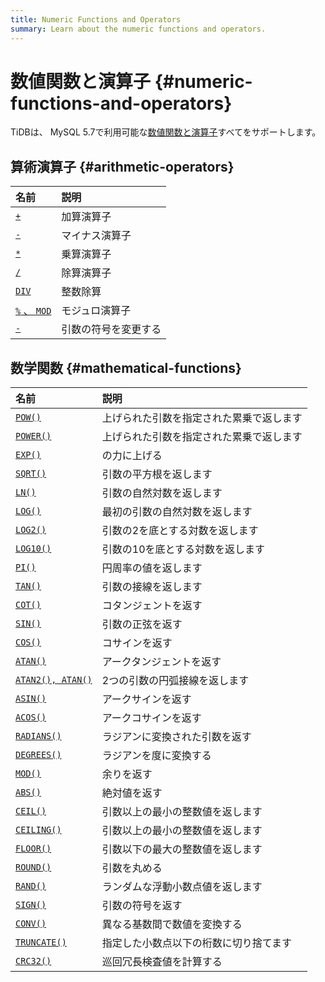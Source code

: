 ```yaml
---
title: Numeric Functions and Operators
summary: Learn about the numeric functions and operators.
---
```


# 数値関数と演算子 {#numeric-functions-and-operators}

TiDBは、 MySQL 5.7で利用可能な[数値関数と演算子](https://dev.mysql.com/doc/refman/5.7/en/numeric-functions.html)すべてをサポートします。

## 算術演算子 {#arithmetic-operators}

| 名前                                                                                                       | 説明         |
| :------------------------------------------------------------------------------------------------------- | :--------- |
| [`+`](https://dev.mysql.com/doc/refman/5.7/en/arithmetic-functions.html#operator_plus)                   | 加算演算子      |
| [`-`](https://dev.mysql.com/doc/refman/5.7/en/arithmetic-functions.html#operator_minus)                  | マイナス演算子    |
| [`*`](https://dev.mysql.com/doc/refman/5.7/en/arithmetic-functions.html#operator_times)                  | 乗算演算子      |
| [`/`](https://dev.mysql.com/doc/refman/5.7/en/arithmetic-functions.html#operator_divide)                 | 除算演算子      |
| [`DIV`](https://dev.mysql.com/doc/refman/5.7/en/arithmetic-functions.html#operator_div)                  | 整数除算       |
| [`%` 、 <code>MOD</code>](https://dev.mysql.com/doc/refman/5.7/en/arithmetic-functions.html#operator_mod) | モジュロ演算子    |
| [`-`](https://dev.mysql.com/doc/refman/5.7/en/arithmetic-functions.html#operator_unary-minus)            | 引数の符号を変更する |

## 数学関数 {#mathematical-functions}

| 名前                                                                                                      | 説明                   |
| :------------------------------------------------------------------------------------------------------ | :------------------- |
| [`POW()`](https://dev.mysql.com/doc/refman/5.7/en/mathematical-functions.html#function_pow)             | 上げられた引数を指定された累乗で返します |
| [`POWER()`](https://dev.mysql.com/doc/refman/5.7/en/mathematical-functions.html#function_power)         | 上げられた引数を指定された累乗で返します |
| [`EXP()`](https://dev.mysql.com/doc/refman/5.7/en/mathematical-functions.html#function_exp)             | の力に上げる               |
| [`SQRT()`](https://dev.mysql.com/doc/refman/5.7/en/mathematical-functions.html#function_sqrt)           | 引数の平方根を返します          |
| [`LN()`](https://dev.mysql.com/doc/refman/5.7/en/mathematical-functions.html#function_ln)               | 引数の自然対数を返します         |
| [`LOG()`](https://dev.mysql.com/doc/refman/5.7/en/mathematical-functions.html#function_log)             | 最初の引数の自然対数を返します      |
| [`LOG2()`](https://dev.mysql.com/doc/refman/5.7/en/mathematical-functions.html#function_log2)           | 引数の2を底とする対数を返します     |
| [`LOG10()`](https://dev.mysql.com/doc/refman/5.7/en/mathematical-functions.html#function_log10)         | 引数の10を底とする対数を返します    |
| [`PI()`](https://dev.mysql.com/doc/refman/5.7/en/mathematical-functions.html#function_pi)               | 円周率の値を返します           |
| [`TAN()`](https://dev.mysql.com/doc/refman/5.7/en/mathematical-functions.html#function_tan)             | 引数の接線を返します           |
| [`COT()`](https://dev.mysql.com/doc/refman/5.7/en/mathematical-functions.html#function_cot)             | コタンジェントを返す           |
| [`SIN()`](https://dev.mysql.com/doc/refman/5.7/en/mathematical-functions.html#function_sin)             | 引数の正弦を返す             |
| [`COS()`](https://dev.mysql.com/doc/refman/5.7/en/mathematical-functions.html#function_cos)             | コサインを返す              |
| [`ATAN()`](https://dev.mysql.com/doc/refman/5.7/en/mathematical-functions.html#function_atan)           | アークタンジェントを返す         |
| [`ATAN2(), ATAN()`](https://dev.mysql.com/doc/refman/5.7/en/mathematical-functions.html#function_atan2) | 2つの引数の円弧接線を返します      |
| [`ASIN()`](https://dev.mysql.com/doc/refman/5.7/en/mathematical-functions.html#function_asin)           | アークサインを返す            |
| [`ACOS()`](https://dev.mysql.com/doc/refman/5.7/en/mathematical-functions.html#function_acos)           | アークコサインを返す           |
| [`RADIANS()`](https://dev.mysql.com/doc/refman/5.7/en/mathematical-functions.html#function_radians)     | ラジアンに変換された引数を返す      |
| [`DEGREES()`](https://dev.mysql.com/doc/refman/5.7/en/mathematical-functions.html#function_degrees)     | ラジアンを度に変換する          |
| [`MOD()`](https://dev.mysql.com/doc/refman/5.7/en/mathematical-functions.html#function_mod)             | 余りを返す                |
| [`ABS()`](https://dev.mysql.com/doc/refman/5.7/en/mathematical-functions.html#function_abs)             | 絶対値を返す               |
| [`CEIL()`](https://dev.mysql.com/doc/refman/5.7/en/mathematical-functions.html#function_ceil)           | 引数以上の最小の整数値を返します     |
| [`CEILING()`](https://dev.mysql.com/doc/refman/5.7/en/mathematical-functions.html#function_ceiling)     | 引数以上の最小の整数値を返します     |
| [`FLOOR()`](https://dev.mysql.com/doc/refman/5.7/en/mathematical-functions.html#function_floor)         | 引数以下の最大の整数値を返します     |
| [`ROUND()`](https://dev.mysql.com/doc/refman/5.7/en/mathematical-functions.html#function_round)         | 引数を丸める               |
| [`RAND()`](https://dev.mysql.com/doc/refman/5.7/en/mathematical-functions.html#function_rand)           | ランダムな浮動小数点値を返します     |
| [`SIGN()`](https://dev.mysql.com/doc/refman/5.7/en/mathematical-functions.html#function_sign)           | 引数の符号を返す             |
| [`CONV()`](https://dev.mysql.com/doc/refman/5.7/en/mathematical-functions.html#function_conv)           | 異なる基数間で数値を変換する       |
| [`TRUNCATE()`](https://dev.mysql.com/doc/refman/5.7/en/mathematical-functions.html#function_truncate)   | 指定した小数点以下の桁数に切り捨てます  |
| [`CRC32()`](https://dev.mysql.com/doc/refman/5.7/en/mathematical-functions.html#function_crc32)         | 巡回冗長検査値を計算する         |

